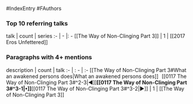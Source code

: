 #IndexEntry #FAuthors

### Top 10 referring talks
talk | count | series
:- | - |: -
[[The Way of Non-Clinging Part 3]] | 1 | [[2017 Eros Unfettered]]

### Paragraphs with 4+ mentions
description | count | talk
:- | : - | :-
[[The Way of Non-Clinging Part 3#What an awakened persons does\|What an awakened persons does]] &nbsp;&nbsp;[[0117 The Way of Non-Clinging Part 3#^2-3\|◀]]**[[0117 The Way of Non-Clinging Part 3#^3-1\|•]]**[[0117 The Way of Non-Clinging Part 3#^3-2\|▶]] | 1 | [[The Way of Non-Clinging Part 3]]

